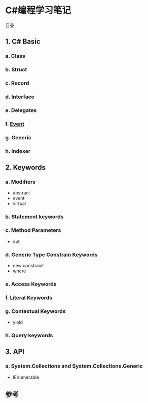 ﻿# C#编程学习笔记
目录
## 1. C# Basic
### a. Class
### b. Struct
### c. Record
### d. Interface
### e. Delegates
### f. [Event](./Basic/Event)

### g. Generic
### h. Indexer


## 2. Keywords
### a. Modifiers
* abstract
* event
* virtual
### b. Statement keywords
### c. Method Parameters
* out
### d. Generic Type Constrain Keywords
* new constraint
* where
### e. Access Keywords
### f. Literal Keywords
### g. Contextual Keywords
* yield
### h. Query keywords


## 3. API
### a. System.Collections and System.Collections.Generic

* IEnumerable


## 参考